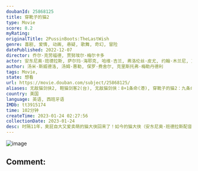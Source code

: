 ```yaml
---
doubanId: 25868125
title: 穿靴子的猫2
type: Movie
score: 8.2
myRating: 
originalTitle: 2PussinBoots:TheLastWish
genre: 喜剧, 爱情, 动画, 悬疑, 歌舞, 奇幻, 冒险
datePublished: 2022-12-07
director: 乔尔·克劳福德, 贾努埃尔·梅尔卡多
actor: 安东尼奥·班德拉斯, 萨尔玛·海耶克, 哈维·吉兰, 弗洛伦丝·皮尤, 约翰·木兰尼, 瓦格纳·马拉, 雷·温斯顿, 萨姆森·卡约, 奥利维娅·科尔曼, 达明·乔伊·伦道夫, 安东尼·门德斯, 科迪·卡梅伦, 乔尔·克劳福德, 娜塔莉亚·克朗博尔德, 保罗·费舍尔, 贾努埃尔·梅尔卡多, 亚提米丝·帕博达尼, 詹姆斯·雷恩, 贝琪·索达罗, 康拉德·弗农, 凯莉·艾莉莎·弗拉纳根, 克里斯·米勒
author: 汤米·斯威德洛, 汤姆·惠勒, 保罗·费舍尔, 克里斯托弗·梅勒丹德利
tags: Movie, 
state: 想看
url: https://movie.douban.com/subject/25868125/
aliases: 无敌猫剑侠2, 鞋猫剑客2(台), 无敌猫剑侠：8+1条命(港), 穿靴子的猫2：九条命和四十大盗, 穿靴子的猫：最后的愿望, Puss_in_Boots_2__Nine_Lives___40_Thieves
country: 美国
language: 英语, 西班牙语
IMDb: tt3915174
time: 102分钟
createTime: 2023-01-24 02:27:56
collectionDate: 2023-01-24
desc: 时隔11年，臭屁自大又爱卖萌的猫大侠回来了！如今的猫大侠（安东尼奥·班德拉斯配音），依旧幽默潇洒又不拘小节、数次“花式送命”后，九条命如今只剩一条，于是不得不请求自己的老搭档兼“宿敌”——迷人的软爪...
---
```


![image](p2885032978.jpg)

Comment: 
---

